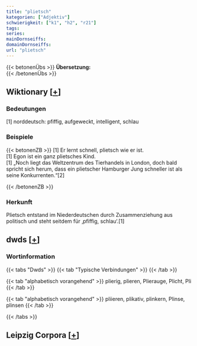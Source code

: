 ```yaml
---
title: "plietsch"
kategorien: ["Adjektiv"]
schwierigkeit: ["k1", "h2", "r21"]
tags:
series:
mainDornseiffs:
domainDornseiffs:
url: "plietsch"
---
```


{{< betonenÜbs >}}
**Übersetzung:**  
{{< /betonenÜbs >}}

## Wiktionary [[+](https://de.wiktionary.org/wiki/plietsch)]

### Bedeutungen
[1] norddeutsch: pfiffig, aufgeweckt, intelligent, schlau  

### Beispiele
{{< betonenZB >}}
[1] Er lernt schnell, plietsch wie er ist.  
[1] Egon ist ein ganz plietsches Kind.  
[1] „Noch liegt das Weltzentrum des Tierhandels in London, doch bald spricht sich herum, dass ein plietscher Hamburger Jung schneller ist als seine Konkurrenten.“[2]  

{{< /betonenZB >}}
### Herkunft
Plietsch entstand im Niederdeutschen durch Zusammenziehung aus politisch und steht seitdem für ‚pfiffig, schlau‘.[1]  



## dwds [[+](https://www.dwds.de/wb/plietsch)]

### Wortinformation
{{< tabs "Dwds" >}}
{{< tab "Typische Verbindungen" >}}
{{< /tab >}}

{{< tab "alphabetisch vorangehend" >}}
plierig, plieren, Plierauge, Plicht, Pli
{{< /tab >}}

{{< tab "alphabetisch vorangehend" >}}
pliieren, plikativ, plinkern, Plinse, plinsen
{{< /tab >}}

{{< /tabs >}}

## Leipzig Corpora [[+](https://corpora.uni-leipzig.de/en/res?word=plietsch&corpusId=deu_newscrawl-public_2018)]

